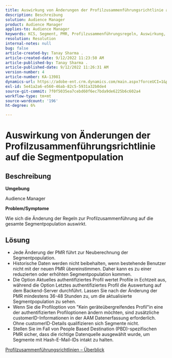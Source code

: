 ```yaml
---
title: Auswirkung von Änderungen der Profilzusammenführungsrichtlinie auf die Segmentpopulation
description: Beschreibung
solution: Audience Manager
product: Audience Manager
applies-to: Audience Manager
keywords: KCS, Segment, PMR, Profilzusammenführungsregeln, Auswirkung, Gesamtpopulation, Echtzeitpopulation, Population, Änderung
resolution: Resolution
internal-notes: null
bug: false
article-created-by: Tanay Sharma .
article-created-date: 9/12/2022 11:23:50 AM
article-published-by: Tanay Sharma .
article-published-date: 9/12/2022 11:26:31 AM
version-number: 4
article-number: KA-13981
dynamics-url: https://adobe-ent.crm.dynamics.com/main.aspx?forceUCI=1&pagetype=entityrecord&etn=knowledgearticle&id=02c0eb5d-8d32-ed11-9db1-002248086735
exl-id: 5e41a2a6-e560-46ab-82c5-5931a32b0de4
source-git-commit: 7f0f5035ea7cebd60f6ec7bda9de6225b6c602a4
workflow-type: tm+mt
source-wordcount: '196'
ht-degree: 6%

---
```


# Auswirkung von Änderungen der Profilzusammenführungsrichtlinie auf die Segmentpopulation

## Beschreibung


<b>Umgebung</b>

Audience Manager



<b>Problem/Symptome</b>

Wie sich die Änderung der Regeln zur Profilzusammenführung auf die gesamte Segmentpopulation auswirkt.


## Lösung


- Jede Änderung der PMR führt zur Neuberechnung der Segmentpopulation.
- Historische Daten werden nicht beibehalten, wenn bestehende Benutzer nicht mit der neuen PMR übereinstimmen. Daher kann es zu einer reduzierten oder erhöhten Segmentpopulation kommen.
- Die Option Aktuelles authentifiziertes Profil wertet Profile in Echtzeit aus, während die Option Letztes authentifiziertes Profil die Auswertung auf dem Backend-Server durchführt. Lassen Sie nach der Änderung der PMR mindestens 36-48 Stunden zu, um die aktualisierte Segmentpopulation zu sehen.
- Wenn Sie die Profiloption von &quot;Kein geräteübergreifendes Profil&quot;in eine der authentifizierten Profiloptionen ändern möchten, sind zusätzliche customerID-Informationen in der AAM Datenerfassung erforderlich. Ohne customerID-Details qualifizieren sich Segmente nicht.
- Stellen Sie im Fall von People Based Destination (PBD)-spezifischen PMR sicher, dass die richtige Datenquelle ausgewählt wurde, um Segmente mit Hash-E-Mail-IDs intakt zu halten.




[Profilzusammenführungsrichtlinien – Überblick](https://experienceleague.adobe.com/docs/audience-manager/user-guide/features/profile-merge-rules/merge-rules-overview.html?lang=en)
